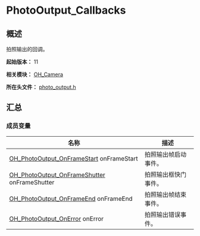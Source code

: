 # PhotoOutput_Callbacks
<!--Kit: Camera Kit-->
<!--Subsystem: Multimedia-->
<!--Owner: @qano-->
<!--SE: @leo_ysl-->
<!--TSE: @xchaosioda-->

## 概述

拍照输出的回调。

**起始版本：** 11

**相关模块：** [OH_Camera](capi-oh-camera.md)

**所在头文件：** [photo_output.h](capi-photo-output-h.md)

## 汇总

### 成员变量

| 名称 | 描述 |
| -- | -- |
| [OH_PhotoOutput_OnFrameStart](capi-photo-output-h.md#oh_photooutput_onframestart) onFrameStart | 拍照输出帧启动事件。 |
| [OH_PhotoOutput_OnFrameShutter](capi-photo-output-h.md#oh_photooutput_onframeshutter) onFrameShutter | 拍照输出框快门事件。 |
| [OH_PhotoOutput_OnFrameEnd](capi-photo-output-h.md#oh_photooutput_onframeend) onFrameEnd | 拍照输出帧结束事件。 |
| [OH_PhotoOutput_OnError](capi-photo-output-h.md#oh_photooutput_onerror) onError | 拍照输出错误事件。 |


